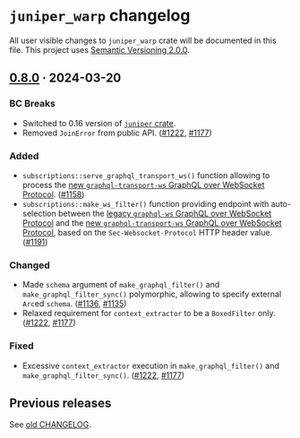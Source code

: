 `juniper_warp` changelog
========================

All user visible changes to `juniper_warp` crate will be documented in this file. This project uses [Semantic Versioning 2.0.0].




## [0.8.0] · 2024-03-20
[0.8.0]: /../../tree/juniper_warp-v0.8.0/juniper_warp

### BC Breaks

- Switched to 0.16 version of [`juniper` crate].
- Removed `JoinError` from public API. ([#1222], [#1177])

### Added

- `subscriptions::serve_graphql_transport_ws()` function allowing to process the [new `graphql-transport-ws` GraphQL over WebSocket Protocol][graphql-transport-ws]. ([#1158])
- `subscriptions::make_ws_filter()` function providing endpoint with auto-selection between the [legacy `graphql-ws` GraphQL over WebSocket Protocol][graphql-ws] and the [new `graphql-transport-ws` GraphQL over WebSocket Protocol][graphql-transport-ws], based on the `Sec-Websocket-Protocol` HTTP header value. ([#1191])

### Changed

- Made `schema` argument of `make_graphql_filter()` and `make_graphql_filter_sync()` polymorphic, allowing to specify external `Arc`ed `schema`. ([#1136], [#1135])
- Relaxed requirement for `context_extractor` to be a `BoxedFilter` only. ([#1222], [#1177])

### Fixed

- Excessive `context_extractor` execution in `make_graphql_filter()` and `make_graphql_filter_sync()`. ([#1222], [#1177])

[#1135]: /../../issues/1136
[#1136]: /../../pull/1136
[#1158]: /../../pull/1158
[#1177]: /../../issues/1177
[#1191]: /../../pull/1191
[#1222]: /../../pull/1222




## Previous releases

See [old CHANGELOG](/../../blob/juniper_warp-v0.7.0/juniper_warp/CHANGELOG.md).




[`juniper` crate]: https://docs.rs/juniper
[Semantic Versioning 2.0.0]: https://semver.org
[graphql-transport-ws]: https://github.com/enisdenjo/graphql-ws/blob/v5.14.0/PROTOCOL.md
[graphql-ws]: https://github.com/apollographql/subscriptions-transport-ws/blob/v0.11.0/PROTOCOL.md
